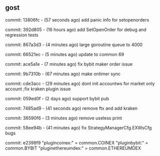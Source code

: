 ## gost ##
commit: 13806fc - (57 seconds ago) add panic info for setopenorders

commit: 392d805 - (16 hours ago) add SetOpenOrder for debug and regression tests

commit: 867a3d3 - (4 minutes ago) large goroutine queue to 4000

commit: 66521ec - (5 minutes ago) update to common 69

commit: ace5a1e - (7 minutes ago) fix bybit maker order issue

commit: 9b7310b - (67 minutes ago) make ontimer sync

commit: cde3acc - (29 minutes ago) dont init accountws for market only account ;fix kraken plugin issue

commit: 059ed0f - (2 days ago) support bybit pub

commit: 7485ad9 - (41 seconds ago) remove ftx and add kraken

commit: 36590f6 - (3 minutes ago) remove useless print

commit: 58ee94b - (41 minutes ago) fix StrategyManagerCfg.EXWsCfg bugs

commit: e2398f9
"plugincoinex:" = common.COINEX
"pluginbybit:" = common.BYBIT
"pluginethereumdex:" = common.ETHEREUMDEX
